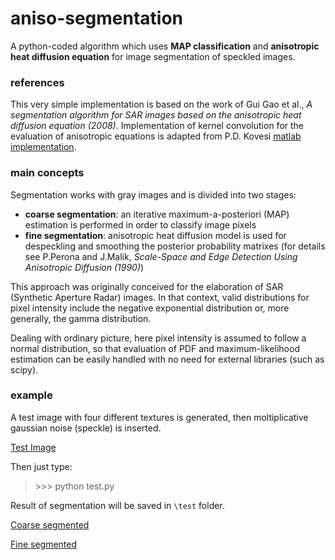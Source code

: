 # aniso-segmentation #

A python-coded algorithm which uses **MAP classification** and **anisotropic heat diffusion equation** for image segmentation of speckled images.


### references ###

This very simple implementation is based on the work of Gui Gao et al., *A segmentation algorithm for SAR images based on the anisotropic heat diffusion equation (2008)*. Implementation of kernel convolution for the evaluation of anisotropic equations is adapted from P.D. Kovesi [matlab implementation](http://www.peterkovesi.com/matlabfns/).


### main concepts ###

Segmentation works with gray images and is divided into two stages:

* **coarse segmentation**: an iterative maximum-a-posteriori (MAP) estimation is performed in order to classify image pixels
* **fine segmentation**: anisotropic heat diffusion model is used for despeckling and smoothing the posterior probability matrixes (for details see  P.Perona and J.Malik, *Scale-Space and Edge Detection Using Anisotropic Diffusion (1990)*)

This approach was originally conceived for the elaboration of SAR (Synthetic Aperture Radar) images. In that context, valid distributions for pixel intensity include the negative exponential distribution or, more generally, the gamma distribution.

Dealing with ordinary picture, here pixel intensity is assumed to follow a normal distribution, so that evaluation of PDF and maximum-likelihood estimation can be easily handled with no need for external libraries (such as scipy).


### example ###

A test image with four different textures is generated, then moltiplicative gaussian noise (speckle) is inserted.

[Test Image](test/test_image.png)

Then just type:

> \>>> python test.py


Result of segmentation will be saved in `\test` folder.

[Coarse segmented](test/map.png)

[Fine segmented](test/anisotropic.png)
